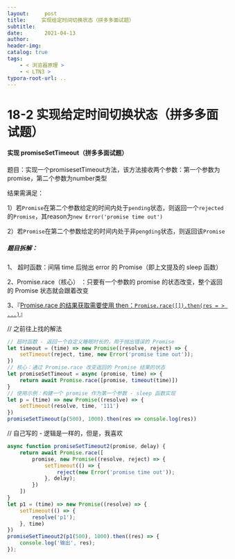 ```yaml
---
layout:     post
title:     实现给定时间切换状态（拼多多面试题）
subtitle:  
date:       2021-04-13
author:     
header-img: 
catalog: true
tags:
    - < 浏览器原理 >
    - < LTN3 >
typora-root-url: ..
---
```


# 18-2 实现给定时间切换状态（拼多多面试题）

#### 实现 promiseSetTimeout（拼多多面试题）

题目：实现一个promisesetTimeout方法，该方法接收两个参数：第一个参数为promise，第二个参数为number类型

结果需满足：

1）若`Promise`在第二个参数给定的时间内处于`pending`状态，则返回一个`rejected`的`Promise`，其reason为`new Error('promise time out')`

2）若`Promise`在第二个参数给定的时间内处于非`pengding`状态，则返回该`Promise`

##### 题目拆解：

1、 超时函数：间隔 time 后抛出 error 的 Promise（即上文提及的 sleep 函数）

2、Promise.race（核心） ：只要有一个参数的 promise 的状态改变，整个返回的 Promise 状态就会跟着改变

3、『<u>Promise.race 的结果获取需要使用 then：`Promise.race([]).then(res = > ...)`</u>』

// 之前往上找的解法

```js
// 超时函数 - 返回一个自定义睡眠时长的，用于抛出错误的 Promise
let timeout = (time) => new Promise((resolve, reject) => {
    setTimeout(reject, time, new Error('promise time out'));
})
// 核心：通过 Promise.race 改变返回的 Promise 结果的状态
let promiseSetTimeout = async (promise, time) => {
    return await Promise.race([promise, timeout(time)])
}
// 使用示例：构建一个 promise 作为第一个参数 - sleep 函数实现
let p = (time) => new Promise((resolve) => {
    setTimeout(resolve, time, '111')
})
promiseSetTimeout(p(500), 1000).then(res => console.log(res))
```

// 自己写的 - 逻辑是一样的，但是，我喜欢

```js
async function promiseSetTimeout2(promise, delay) { 
    return await Promise.race([
        promise, new Promise((resolve, reject) => {
            setTimeout(() => {
                reject(new Error('promise time out'));
            }, delay);
        })
    ])
}
let p1 = (time) => new Promise((resolve) => {
    setTimeout(() => {
        resolve('p1');
    }, time)
})
promiseSetTimeout2(p1(500), 1000).then((res) => {
    console.log('输出', res);
});
```

